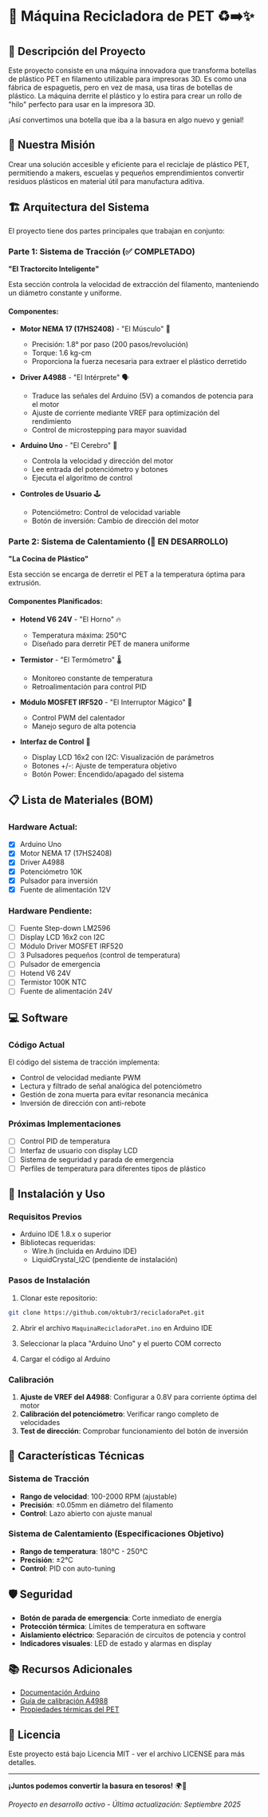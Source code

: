 # 🔄 Máquina Recicladora de PET ♻️➡️✨

## 📖 Descripción del Proyecto

Este proyecto consiste en una máquina innovadora que transforma botellas de plástico PET en filamento utilizable para impresoras 3D. Es como una fábrica de espaguetis, pero en vez de masa, usa tiras de botellas de plástico. La máquina derrite el plástico y lo estira para crear un rollo de "hilo" perfecto para usar en la impresora 3D.

¡Así convertimos una botella que iba a la basura en algo nuevo y genial!

## 🎯 Nuestra Misión

Crear una solución accesible y eficiente para el reciclaje de plástico PET, permitiendo a makers, escuelas y pequeños emprendimientos convertir residuos plásticos en material útil para manufactura aditiva.

## 🏗️ Arquitectura del Sistema

El proyecto tiene dos partes principales que trabajan en conjunto:

### Parte 1: Sistema de Tracción (✅ COMPLETADO)
**"El Tractorcito Inteligente"**

Esta sección controla la velocidad de extracción del filamento, manteniendo un diámetro constante y uniforme.

#### Componentes:
- **Motor NEMA 17 (17HS2408)** - "El Músculo" 💪
  - Precisión: 1.8° por paso (200 pasos/revolución)
  - Torque: 1.6 kg-cm
  - Proporciona la fuerza necesaria para extraer el plástico derretido

- **Driver A4988** - "El Intérprete" 🗣️
  - Traduce las señales del Arduino (5V) a comandos de potencia para el motor
  - Ajuste de corriente mediante VREF para optimización del rendimiento
  - Control de microstepping para mayor suavidad

- **Arduino Uno** - "El Cerebro" 🧠
  - Controla la velocidad y dirección del motor
  - Lee entrada del potenciómetro y botones
  - Ejecuta el algoritmo de control

- **Controles de Usuario** 🕹️
  - Potenciómetro: Control de velocidad variable
  - Botón de inversión: Cambio de dirección del motor

### Parte 2: Sistema de Calentamiento (🚧 EN DESARROLLO)
**"La Cocina de Plástico"**

Esta sección se encarga de derretir el PET a la temperatura óptima para extrusión.

#### Componentes Planificados:
- **Hotend V6 24V** - "El Horno" 🔥
  - Temperatura máxima: 250°C
  - Diseñado para derretir PET de manera uniforme

- **Termistor** - "El Termómetro" 🌡️
  - Monitoreo constante de temperatura
  - Retroalimentación para control PID

- **Módulo MOSFET IRF520** - "El Interruptor Mágico" 🔌
  - Control PWM del calentador
  - Manejo seguro de alta potencia

- **Interfaz de Control** 🔘
  - Display LCD 16x2 con I2C: Visualización de parámetros
  - Botones +/-: Ajuste de temperatura objetivo
  - Botón Power: Encendido/apagado del sistema

## 📋 Lista de Materiales (BOM)

### Hardware Actual:
- [x] Arduino Uno
- [x] Motor NEMA 17 (17HS2408)
- [x] Driver A4988
- [x] Potenciómetro 10K
- [x] Pulsador para inversión
- [x] Fuente de alimentación 12V

### Hardware Pendiente:
- [ ] Fuente Step-down LM2596
- [ ] Display LCD 16x2 con I2C
- [ ] Módulo Driver MOSFET IRF520
- [ ] 3 Pulsadores pequeños (control de temperatura)
- [ ] Pulsador de emergencia
- [ ] Hotend V6 24V
- [ ] Termistor 100K NTC
- [ ] Fuente de alimentación 24V

## 💻 Software

### Código Actual
El código del sistema de tracción implementa:
- Control de velocidad mediante PWM
- Lectura y filtrado de señal analógica del potenciómetro
- Gestión de zona muerta para evitar resonancia mecánica
- Inversión de dirección con anti-rebote

### Próximas Implementaciones
- [ ] Control PID de temperatura
- [ ] Interfaz de usuario con display LCD
- [ ] Sistema de seguridad y parada de emergencia
- [ ] Perfiles de temperatura para diferentes tipos de plástico

## 🚀 Instalación y Uso

### Requisitos Previos
- Arduino IDE 1.8.x o superior
- Bibliotecas requeridas:
  - Wire.h (incluida en Arduino IDE)
  - LiquidCrystal_I2C (pendiente de instalación)

### Pasos de Instalación
1. Clonar este repositorio:
```bash
git clone https://github.com/oktubr3/recicladoraPet.git
```

2. Abrir el archivo `MaquinaRecicladoraPet.ino` en Arduino IDE

3. Seleccionar la placa "Arduino Uno" y el puerto COM correcto

4. Cargar el código al Arduino

### Calibración
1. **Ajuste de VREF del A4988**: Configurar a 0.8V para corriente óptima del motor
2. **Calibración del potenciómetro**: Verificar rango completo de velocidades
3. **Test de dirección**: Comprobar funcionamiento del botón de inversión

## 🎯 Características Técnicas

### Sistema de Tracción
- **Rango de velocidad**: 100-2000 RPM (ajustable)
- **Precisión**: ±0.05mm en diámetro del filamento
- **Control**: Lazo abierto con ajuste manual

### Sistema de Calentamiento (Especificaciones Objetivo)
- **Rango de temperatura**: 180°C - 250°C
- **Precisión**: ±2°C
- **Control**: PID con auto-tuning

## 🛡️ Seguridad

- **Botón de parada de emergencia**: Corte inmediato de energía
- **Protección térmica**: Límites de temperatura en software
- **Aislamiento eléctrico**: Separación de circuitos de potencia y control
- **Indicadores visuales**: LED de estado y alarmas en display

## 📚 Recursos Adicionales

- [Documentación Arduino](https://www.arduino.cc/reference/en/)
- [Guía de calibración A4988](https://www.pololu.com/product/1182)
- [Propiedades térmicas del PET](https://en.wikipedia.org/wiki/Polyethylene_terephthalate)

## 📄 Licencia

Este proyecto está bajo Licencia MIT - ver el archivo LICENSE para más detalles.

---

**¡Juntos podemos convertir la basura en tesoros!** 🌍💚

*Proyecto en desarrollo activo - Última actualización: Septiembre 2025*
